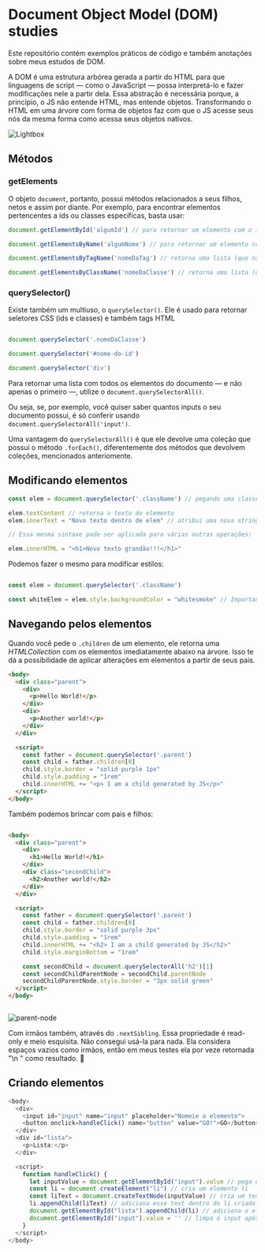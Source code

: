 # Document Object Model (DOM) studies
Este repositório contém exemplos práticos de código e também anotações sobre meus estudos de DOM.

A DOM é uma estrutura arbórea gerada a partir do HTML para que linguagens de script — como o JavaScript — possa interpretá-lo e fazer modificações nele a partir dela. Essa abstração é necessária porque, a princípio, o JS não entende HTML, mas entende objetos. Transformando o HTML em uma árvore com forma de objetos faz com que o JS acesse seus nós da mesma forma como acessa seus objetos nativos.

![Lightbox](https://media.geeksforgeeks.org/wp-content/uploads/DOM.png)
## Métodos
### getElements
O objeto `document`, portanto, possui métodos relacionados a seus filhos, netos e assim por diante. Por exemplo, para encontrar elementos pertencentes a ids ou classes específicas, basta usar:

```javascript
document.getElementById('algumId') // para retornar um elemento com o id passado

document.getElementsByName('algumNome') // para retornar um elemento com a propriedade "name" correspondente

document.getElementsByTagName('nomeDaTag') // retorna uma lista (que não é um array) de todas as tags correspondentes

document.getElementsByClassName('nomeDaClasse') // retorna uma lista (que não é um array) de todos os elementos pertencentes à classe correspondente

```

### querySelector()
Existe também um multiuso, o `querySelector()`. Ele é usado para retornar seletores CSS (ids e classes) e também tags HTML
```javascript

document.querySelector('.nomeDaClasse')

document.querySelector('#nome-do-id')

document.querySelector('div')


```

Para retornar uma lista com todos os elementos do documento — e não apenas o primeiro —, utilize o `document.querySelectorAll()`.

Ou seja, se, por exemplo, você quiser saber quantos inputs o seu documento possui, é só conferir usando `document.querySelectorAll('input')`.

Uma vantagem do `querySelectorAll()` é que ele devolve uma coleção que possui o método `.forEach()`, diferentemente dos métodos que devolvem coleções, mencionados anteriomente.

## Modificando elementos
```javascript
const elem = document.querySelector('.className') // pegando uma classe cujo filho seja um texto/string

elem.textContent // retorna o texto do elemento
elem.innerText = "Novo texto dentro de elem" // atribui uma nova string ao elem

// Essa mesma sintaxe pode ser aplicada para várias outras operações:

elem.innerHTML = "<h1>Novo texto grandão!!!</h1>"
```

Podemos fazer o mesmo para modificar estilos:
```javascript

const elem = document.querySelector('.className')

const whiteElem = elem.style.backgroundColor = "whitesmoke" // Importante: no DOM, o método background-color precisa estar em camelCase, jamais em kebab-case.

```

## Navegando pelos elementos

Quando você pede o `.children` de um elemento, ele retorna uma *HTMLCollection* com os elementos imediatamente abaixo na árvore. Isso te dá a possibilidade de aplicar alterações em elementos a partir de seus pais.

```html
<body>
  <div class="parent">
    <div>
      <p>Hello World!</p>
    </div>
    <div>
      <p>Another world!</p>
    </div>
  </div>

  <script>
    const father = document.querySelector('.parent')
    const child = father.children[0]
    child.style.border = "solid purple 1px"
    child.style.padding = "1rem"
    child.innerHTML += "<p> I am a child generated by JS</p>"
  </script>
</body>


```

Também podemos brincar com pais e filhos:

```html

<body>
  <div class="parent">
    <div>
      <h1>Hello World!</h1>
    </div>
    <div class="secondChild">
      <h2>Another world!</h2>
    </div>
  </div>

  <script>
    const father = document.querySelector('.parent')
    const child = father.children[0]
    child.style.border = "solid purple 3px"
    child.style.padding = "1rem"
    child.innerHTML += "<h2> I am a child generated by JS</h2>"
    child.style.marginBottom = "1rem"

    const secondChild = document.querySelectorAll('h2')[1]
    const secondChildParentNode = secondChild.parentNode
    secondChildParentNode.style.border = "3px solid green"
  </script>
</body>



```

![parent-node](https://github.com/divertimentos/JS-DOM-Studies/blob/main/media/parent-node.png)

Com irmãos também, através do `.nextSibling`. Essa propriedade é read-only e meio esquisita. Não consegui usá-la para nada. Ela considera espaços vazios como irmãos, então em meus testes ela por veze retornada "\\n " como resultado. :shrug:

## Criando elementos

```javascript
<body>
  <div>
    <input id="input" name="input" placeholder="Nomeie o elemento">
    <button onclick=handleClick() name="button" value="GO!">GO</button>
  </div>
  <div id="lista">
    <p>Lista:</p>
  </div>

  <script>
    function handleClick() {
      let inputValue = document.getElementById("input").value // pega o valor presente no input
      const li = document.createElement("li") // cria um elemento li
      const liText = document.createTextNode(inputValue) // cria um texto como valor do input
      li.appendChild(liText) // adiciona esse text dentro do li criado
      document.getElementById("lista").appendChild(li) // adiciona o elemento criado como filho de "lista"
      document.getElementById("input").value = '' // limpa o input após o clique
    }
  </script>
</body>

```
